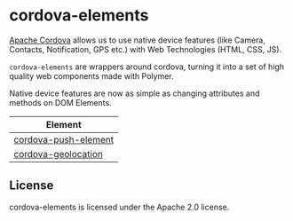 # cordova-elements
[Apache Cordova](https://cordova.apache.org/) allows us to use native device features (like Camera, Contacts, Notification, GPS etc.) with Web Technologies (HTML, CSS, JS).

`cordova-elements` are wrappers around cordova, turning it into a set of high quality web components made with Polymer.

Native device features are now as simple as changing attributes and methods on DOM Elements.

| Element |
|---------|
| [cordova-push-element](https://github.com/cordova-elements/cordova-push-element)
| [cordova-geolocation](https://github.com/cordova-elements/cordova-geolocation)

## License
cordova-elements is licensed under the Apache 2.0 license.
